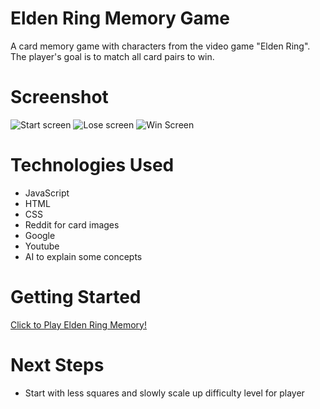 # Elden Ring Memory Game
A card memory game with characters from the video game "Elden Ring".
The player's goal is to match all card pairs to win.

# Screenshot
<img src="https://i.imgur.com/u7S021w.png" alt="Start screen">
<img src="https://i.imgur.com/fSytXst.png" alt="Lose screen">
<img src="https://i.imgur.com/LyRgNhH.png" alt="Win Screen">

# Technologies Used

- JavaScript
- HTML
- CSS
- Reddit for card images
- Google
- Youtube
- AI to explain some concepts

# Getting Started

[Click to Play Elden Ring Memory!](https://xugknight.github.io/Concentration-Memory-Game/)

# Next Steps

- Start with less squares and slowly scale up difficulty level for player